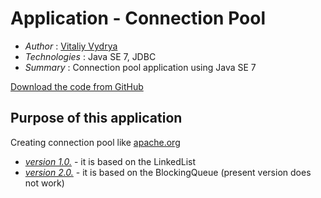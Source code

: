 # Application - Connection Pool
* *Author* : [Vitaliy Vydrya](https://vk.com/vitaliy2416)
* *Technologies* : Java SE 7, JDBC
* *Summary* : Connection pool application using Java SE 7 

[Download the code from GitHub](https://github.com/vydrya/connection-pool/archive/master.zip)

## Purpose of this application
Creating connection pool like [apache.org](http://svn.apache.org/viewvc/tomcat/trunk/modules/jdbc-pool/src/main/java/org/apache/tomcat/jdbc/pool/)

* [*version 1.0.*](https://github.com/vydrya/connection-pool/blob/master/org/vydrya/jdbc/pool/version1/ConnectionPool.java) - it is based on the LinkedList
*  [*version 2.0.*](https://github.com/vydrya/connection-pool/blob/master/org/vydrya/jdbc/pool/version2/ConnectionPool.java) - it is based on the BlockingQueue (present version does not work)
